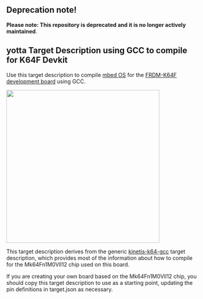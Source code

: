 ## Deprecation note!

**Please note: This repository is deprecated and it is no longer actively maintained**.

## yotta Target Description using GCC to compile for K64F Devkit

Use this target description to compile [mbed
OS](http://www.mbed.com/en/development/software/mbed-os/) for the [FRDM-K64F
development
board](http://www.mbed.com/en/development/hardware/boards/freescale/frdm_k64f/)
using GCC.

<img src="https://mbed-media.s3.amazonaws.com/frdm-k64f.jpg" width="400">


This target description derives from the generic
[kinetis-k64-gcc](https://github.com/ARMmbed/target-kinetis-k64-gcc) target
description, which provides most of the information about how to compile for
the Mk64Fn1M0Vll12 chip used on this board.

If you are creating your own board based on the Mk64Fn1M0Vll12 chip, you should
copy this target description to use as a starting point, updating the pin
definitions in target.json as necessary.
